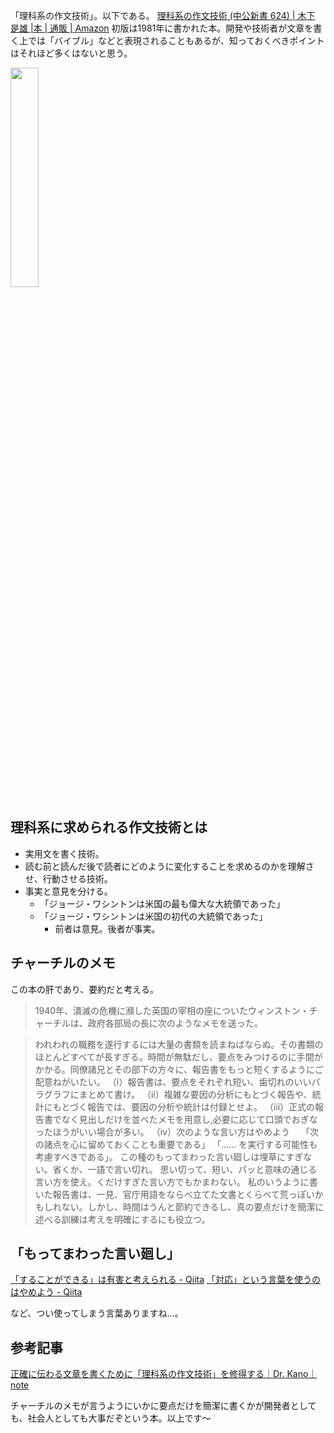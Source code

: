 「理科系の作文技術」。以下である。
[理科系の作文技術 (中公新書 624) | 木下 是雄 |本 | 通販 | Amazon](https://www.amazon.co.jp/dp/4121006240)
初版は1981年に書かれた本。開発や技術者が文章を書く上では「バイブル」などと表現されることもあるが、知っておくべきポイントはそれほど多くはないと思う。

<img src="https://images-na.ssl-images-amazon.com/images/I/31818M220JL._SX298_BO1,204,203,200_.jpg"  width=30% />

## 理科系に求められる作文技術とは

- 実用文を書く技術。
- 読む前と読んだ後で読者にどのように変化することを求めるのかを理解させ、行動させる技術。
- 事実と意見を分ける。
    - 「ジョージ・ワシントンは米国の最も偉大な大統領であった」
    - 「ジョージ・ワシントンは米国の初代の大統領であった」
        - 前者は意見。後者が事実。

## チャーチルのメモ

この本の肝であり、要約だと考える。

> 1940年、潰滅の危機に瀕した英国の宰相の座についたウィンストン・チャーチルは、政府各部局の長に次のようなメモを送った。

> われわれの職務を遂行するには大量の書類を読まねばならぬ。その書類のほとんどすべてが長すぎる。時間が無駄だし、要点をみつけるのに手間がかかる。同僚諸兄とその部下の方々に、報告書をもっと短くするようにご配意ねがいたい。
> （ⅰ）報告書は、要点をそれぞれ短い、歯切れのいいパラグラフにまとめて書け。
> （ⅱ）複雑な要因の分析にもとづく報告や、統計にもとづく報告では、要因の分析や統計は付録とせよ。
> （ⅲ）正式の報告書でなく見出しだけを並べたメモを用意し,必要に応じて口頭でおぎなったほうがいい場合が多い。
> （ⅳ）次のような言い方はやめよう　
> 「次の諸点を心に留めておくことも重要である」
> 「…… を実行する可能性も考慮すべきである」。
> この種のもってまわった言い廻しは埋草にすぎない。省くか、一語で言い切れ。
> 思い切って、短い、パッと意味の通じる言い方を使え。くだけすぎた言い方でもかまわない。
> 私のいうように書いた報告書は、一見、官庁用語をならべ立てた文書とくらべて荒っぽいかもしれない。しかし、時間はうんと節約できるし、真の要点だけを簡潔に述べる訓練は考えを明確にするにも役立つ。

## 「もってまわった言い廻し」

[「することができる」は有害と考えられる - Qiita](https://qiita.com/takahi-i/items/a93dc2ff42af6b93f6e0#%E7%90%86%E7%A7%91%E7%B3%BB%E3%81%AE%E4%BD%9C%E6%96%87%E6%8A%80%E8%A1%93%E3%81%AB%E3%81%8A%E3%81%91%E3%82%8B%E3%81%99%E3%82%8B%E3%81%93%E3%81%A8%E3%81%8C%E3%81%A7%E3%81%8D%E3%82%8B)
[「対応」という言葉を使うのはやめよう - Qiita](https://qiita.com/e99h2121/items/13936c52eaf94ebeb4e1)

など、つい使ってしまう言葉ありますね…。


## 参考記事

[正確に伝わる文章を書くために「理科系の作文技術」を修得する｜Dr. Kano｜note](https://note.com/dr_kano/n/n9f7f9d0c89c8)

チャーチルのメモが言うようにいかに要点だけを簡潔に書くかが開発者としても、社会人としても大事だぞという本。以上です～
